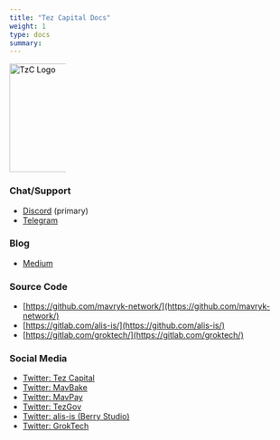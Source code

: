 ```yaml
---
title: "Tez Capital Docs"
weight: 1
type: docs
summary:
---
```


<style>
	.grid {
		display: grid;
		grid-template-columns: repeat(4, auto);
		grid-column-gap: 4px
	}

	.grid a {
		color: black;
		text-align: left;
	}

	.grid img {
		max-width: 100px;
		min-width: 40px;
		width: 20vw
	}
	.grid .link {
		transition: 0.2s
	}

	.grid .link:hover {
		transform: scale(1.1)
	}
</style>

<div class="grid" align="center">
  <a href="https://tez.capital" target="_blank">
	<div class="link" style="display: inline-block">
		<img src="/tzc.png" alt="TzC Logo"/>
	</div>
  </a>
</div>

### Chat/Support
* [Discord](https://dsc.gg/tzc) (primary)
* [Telegram](https://t.me/tezcapital)
### Blog
* [Medium](https://tezcapital.medium.com/)
### Source Code
* [https://github.com/mavryk-network/](https://github.com/mavryk-network/)
* [https://gitlab.com/alis-is/](https://github.com/alis-is/)
* [https://gitlab.com/groktech/](https://gitlab.com/groktech/)
### Social Media
* [Twitter: Tez Capital](https://twitter.com/tezcapital)
* [Twitter: MavBake](https://twitter.com/YourBakeBuddy)
* [Twitter: MavPay](https://twitter.com/YourPayBuddy)
* [Twitter: TezGov](https://twitter.com/YourGovBuddy)
* [Twitter: alis-is (Berry Studio)](https://twitter.com/alisis_official)
* [Twitter: GrokTech](https://twitter.com/GrokYourTech)